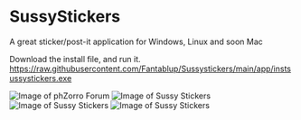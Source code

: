 # SussyStickers
A great sticker/post-it application for Windows, Linux and soon Mac

Download the install file, and run it.
https://raw.githubusercontent.com/Fantablup/Sussystickers/main/app/instsussystickers.exe

![Image of phZorro Forum](https://github.com/Fantablup/Sussystickers/tree/main/1.png)
![Image of Sussy Stickers](https://github.com/Fantablup/Sussystickers/tree/main/1.png)
![Image of Sussy Stickers](https://github.com/Fantablup/Sussystickers/tree/main/2.png)
![Image of Sussy Stickers](https://github.com/Fantablup/Sussystickers/tree/main/3.png)

